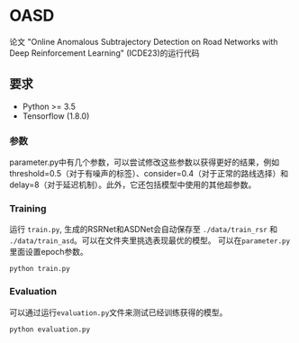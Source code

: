 
# OASD

论文 "Online Anomalous Subtrajectory Detection on Road Networks with Deep Reinforcement Learning" (ICDE23)的运行代码

## 要求
* Python >= 3.5
* Tensorflow (1.8.0)

### 参数

parameter.py中有几个参数，可以尝试修改这些参数以获得更好的结果，例如threshold=0.5（对于有噪声的标签）、consider=0.4（对于正常的路线选择）和delay=8（对于延迟机制）。此外，它还包括模型中使用的其他超参数。

### Training

运行 `train.py`, 生成的RSRNet和ASDNet会自动保存至 `./data/train_rsr` 和 `./data/train_asd`。可以在文件夹里挑选表现最优的模型。
可以在`parameter.py`里面设置epoch参数。

```
python train.py
```

### Evaluation

可以通过运行`evaluation.py`文件来测试已经训练获得的模型。

```
python evaluation.py
```
